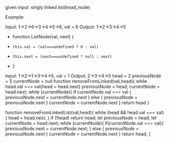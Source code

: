 given input:
    singly linked list(head_node)

Example:

Input:  1->2->6->3->4->5->6, val = 6
Output: 1->2->3->4->5



 * function ListNode(val, next) {
 *     this.val = (val===undefined ? 0 : val)
 *     this.next = (next===undefined ? null : next)
 * }

Input:  1->2->1->3->4->5, val = 1
Output: 2->3->4->5
head = 2
previousNode = 5
currentNode = null
 function removeFromLinked(val,head){
    while head.val === val{head = head.next}
    previousNode = head;
    currentNode = head.next;
    while (currentNode){
        if currentNode.val === val {
            previousNode.next = currentNode.next
        } else {
            previousNode = previousNode.next
        }
        currentNode = currentNode.next
    }
    return head
 }

function removeFromLinkedList(val,head){
    while (head && head.val === val){
        head = head.next;
    }
    if (!head) return head;
    let previousNode = head;
    let currentNode = head.next;
    while (currentNode){
        if(currentNode.val === val){
            previousNode.next = currentNode.next;
        } else {
            previousNode = previousNode.next
        }
        currentNode = currentNode.next
    }
    return head;
}
